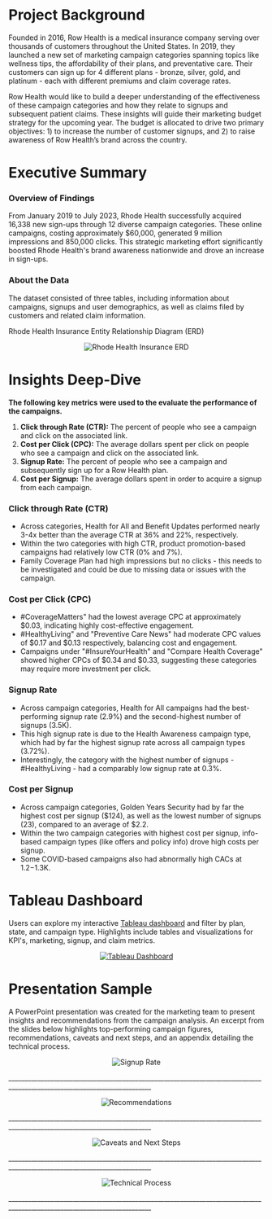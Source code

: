 # Project Background
Founded in 2016, Row Health is a medical insurance company serving over thousands of customers throughout the United States. In 2019, they launched a new set of marketing campaign categories spanning topics like wellness tips, the affordability of their plans, and preventative care. Their customers can sign up for 4 different plans - bronze, silver, gold, and platinum - each with different premiums and claim coverage rates.

Row Health would like to build a deeper understanding of the effectiveness of these campaign categories and how they relate to signups and subsequent patient claims. These insights will guide their marketing budget strategy for the upcoming year. The budget is allocated to drive two primary objectives: 1) to increase the number of customer signups, and 2) to raise awareness of Row Health’s brand across the country.

# Executive Summary
### Overview of Findings

From January 2019 to July 2023, Rhode Health successfully acquired 16,338 new sign-ups through 12 diverse campaign categories. These online campaigns, costing approximately $60,000, generated 9 million impressions and 850,000 clicks. This strategic marketing effort significantly boosted Rhode Health's brand awareness nationwide and drove an increase in sign-ups.

### About the Data
The dataset consisted of three tables, including information about campaigns, signups and user demographics, as well as claims filed by customers and related claim information.

Rhode Health Insurance Entity Relationship Diagram (ERD)
<p align ="center">
  <img src="https://github.com/jenncash29/Rhode-Health-Insurance-Project/blob/main/images/ERD.png" alt="Rhode Health Insurance ERD">
</p>


# Insights Deep-Dive
**The following key metrics were used to the evaluate the performance of the campaigns.**

1. **Click through Rate (CTR):** The percent of people who see a campaign and click on the associated link.
2. **Cost per Click (CPC):** The average dollars spent per click on people who see a campaign and click on the associated link.
3. **Signup Rate:** The percent of people who see a campaign and subsequently sign up for a Row Health plan.
4. **Cost per Signup:** The average dollars spent in order to acquire a signup from each campaign.
  
### Click through Rate (CTR)
- Across categories, Health for All and Benefit Updates performed nearly 3-4x better than the average CTR at 36% and 22%, respectively.
- Within the two categories with high CTR, product promotion-based campaigns had relatively low CTR (0% and 7%).
- Family Coverage Plan had high impressions but no clicks - this needs to be investigated and could be due to missing data or issues with the campaign.

### Cost per Click (CPC)
- #CoverageMatters" had the lowest average CPC at approximately $0.03, indicating highly cost-effective engagement.
- #HealthyLiving" and "Preventive Care News" had moderate CPC values of $0.17 and $0.13 respectively, balancing cost and engagement.
- Campaigns under "#InsureYourHealth" and "Compare Health Coverage" showed higher CPCs of $0.34 and $0.33, suggesting these categories may require more investment per click.
  
### Signup Rate
- Across campaign categories, Health for All campaigns had the best-performing signup rate (2.9%) and the second-highest number of signups (3.5K).
- This high signup rate is due to the Health Awareness campaign type, which had by far the highest signup rate across all campaign types (3.72%).
- Interestingly, the category with the highest number of signups - #HealthyLiving - had a comparably low signup rate at 0.3%.

### Cost per Signup
- Across campaign categories, Golden Years Security had by far the highest cost per signup ($124), as well as the lowest number of signups (23), compared to an average of $2.2.
- Within the two campaign categories with highest cost per signup, info-based campaign types (like offers and policy info) drove high costs per signup.
- Some COVID-based campaigns also had abnormally high CACs at $1.2-$1.3K.

# Tableau Dashboard
Users can explore my interactive [Tableau dashboard](https://public.tableau.com/app/profile/jenncash29/viz/RhodeHealthCampaignCategoryDashboard/Dashboard1) and filter by plan, state, and campaign type. Highlights include tables and visualizations for KPI's, marketing, signup, and claim metrics. 
<div align="center">
  <a href="https://public.tableau.com/app/profile/jenncash29/viz/RhodeHealthCampaignCategoryDashboard/Dashboard1">
    <img src="https://github.com/jenncash29/Rhode-Health-Insurance-Project/blob/main/images/Tableau%20Dashboard.png" alt="Tableau Dashboard">
  </a>
</div>

# Presentation Sample
A PowerPoint presentation was created for the marketing team to present insights and recommendations from the campaign analysis. An excerpt from the slides below highlights top-performing campaign figures, recommendations, caveats and next steps, and an appendix detailing the technical process.

<p align ="center">
  <img src="https://github.com/jenncash29/Rhode-Health-Insurance-Project/blob/main/images/Signup%20Rate%20PP.png" alt="Signup Rate">
</p>
__________________________________________________________________________________________________________________________
<p align ="center">
  <img src="https://github.com/jenncash29/Rhode-Health-Insurance-Project/blob/main/images/Recommendation%20PP.png" alt="Recommendations">
</p>
__________________________________________________________________________________________________________________________
<p align ="center">
  <img src="https://github.com/jenncash29/Rhode-Health-Insurance-Project/blob/main/images/Caveats%20and%20Next%20Steps%20PP.png" alt="Caveats and Next Steps">
</p>
__________________________________________________________________________________________________________________________
<p align ="center">
  <img src="https://github.com/jenncash29/Rhode-Health-Insurance-Project/blob/main/images/Tech%20Process%20PP.png" alt="Technical Process">
</p>
__________________________________________________________________________________________________________________________




